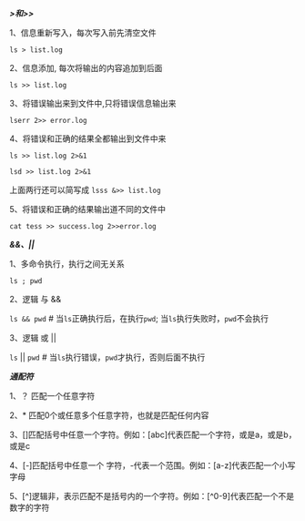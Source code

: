 
***>和>>***

1、信息重新写入，每次写入前先清空文件
  
  `ls > list.log`

2、信息添加, 每次将输出的内容追加到后面

  `ls >> list.log`

3、将错误输出来到文件中,只将错误信息输出来

  `lserr 2>> error.log`

4、将错误和正确的结果全都输出到文件中来

  `ls >> list.log 2>&1`
  
  `lsd >> list.log 2>&1`
  
  上面两行还可以简写成 `lsss &>> list.log`

5、将错误和正确的结果输出道不同的文件中

  `cat tess >> success.log 2>>error.log`
  
***&&、||***

1、多命令执行，执行之间无关系

  `ls ; pwd`

2、逻辑 与 && 

  `ls && pwd` # 当`ls`正确执行后，在执行`pwd`; 当`ls`执行失败时，`pwd`不会执行
  
3、逻辑 或 || 

  `ls` || `pwd`  # 当`ls`执行错误，`pwd`才执行，否则后面不执行

***通配符***

1、？ 匹配一个任意字符 

2、* 匹配0个或任意多个任意字符，也就是匹配任何内容 

3、[]匹配括号中任意一个字符。例如：[abc]代表匹配一个字符，或是a，或是b，或是c 

4、[-]匹配括号中任意一个 字符，-代表一个范围。例如：[a-z]代表匹配一个小写字母 

5、[^]逻辑非，表示匹配不是括号内的一个字符。例如：[^0-9]代表匹配一个不是数字的字符



